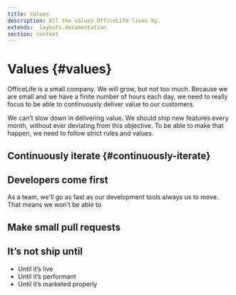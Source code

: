 ```yaml
---
title: Values
description: All the values OfficeLife lives by.
extends: _layouts.documentation
section: content
---
```


# Values {#values}

OfficeLife is a small company. We will grow, but not too much. Because we are small and we have a finite number of hours each day, we need to really focus to be able to continuously deliver value to our customers.

We can’t slow down in delivering value. We should ship new features every month, without ever deviating from this objective. To be able to make that happen, we need to follow strict rules and values.

## Continuously iterate {#continuously-iterate}

## Developers come first

As a team, we'll go as fast as our development tools always us to move. That means we won’t be able to

## Make small pull requests

## It’s not ship until

* Until it’s live
* Until it’s performant
* Until it’s marketed properly


